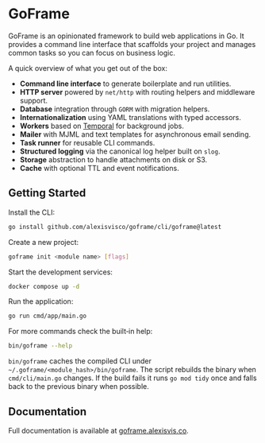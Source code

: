 # GoFrame

GoFrame is an opinionated framework to build web applications in Go. It provides a command line interface that scaffolds your project and manages common tasks so you can focus on business logic.

A quick overview of what you get out of the box:

- **Command line interface** to generate boilerplate and run utilities.
- **HTTP server** powered by `net/http` with routing helpers and middleware support.
- **Database** integration through `GORM` with migration helpers.
- **Internationalization** using YAML translations with typed accessors.
- **Workers** based on [Temporal](https://temporal.io) for background jobs.
- **Mailer** with MJML and text templates for asynchronous email sending.
- **Task runner** for reusable CLI commands.
- **Structured logging** via the canonical log helper built on `slog`.
- **Storage** abstraction to handle attachments on disk or S3.
- **Cache** with optional TTL and event notifications.

## Getting Started

Install the CLI:

```bash
go install github.com/alexisvisco/goframe/cli/goframe@latest
```

Create a new project:

```bash
goframe init <module name> [flags]
```

Start the development services:

```bash
docker compose up -d
```

Run the application:

```bash
go run cmd/app/main.go
```

For more commands check the built‑in help:

```bash
bin/goframe --help
```

`bin/goframe` caches the compiled CLI under `~/.goframe/<module_hash>/bin/goframe`. The script rebuilds the binary when `cmd/cli/main.go` changes. If the build fails it runs `go mod tidy` once and falls back to the previous binary when possible.

## Documentation

Full documentation is available at [goframe.alexisvis.co](https://goframe.alexisvis.co).

